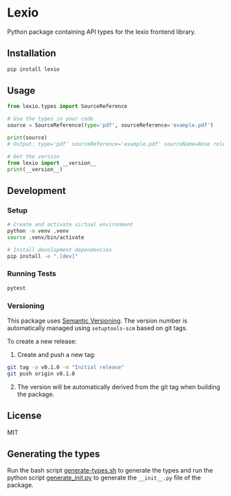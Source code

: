 # Lexio

Python package containing API types for the lexio frontend library.

## Installation

```bash
pip install lexio
```

## Usage

```python
from lexio.types import SourceReference

# Use the types in your code
source = SourceReference(type='pdf', sourceReference='example.pdf')

print(source)
# Output: type='pdf' sourceReference='example.pdf' sourceName=None relevanceScore=None metadata=None highlights=None

# Get the version
from lexio import __version__
print(__version__)
```

## Development

### Setup

```bash
# Create and activate virtual environment
python -m venv .venv
source .venv/bin/activate

# Install development dependencies
pip install -e ".[dev]"
```

### Running Tests

```bash
pytest
```

### Versioning

This package uses [Semantic Versioning](https://semver.org/). The version number is automatically managed using `setuptools-scm` based on git tags.

To create a new release:

1. Create and push a new tag:
```bash
git tag -a v0.1.0 -m "Initial release"
git push origin v0.1.0
```

2. The version will be automatically derived from the git tag when building the package.

## License

MIT

## Generating the types

Run the bash script [generate-types.sh](scripts%2Fgenerate-types.sh) to generate the types and run the python script [generate_init.py](scripts%2Fgenerate_init.py) to generate the `__init__.py` file of the package.